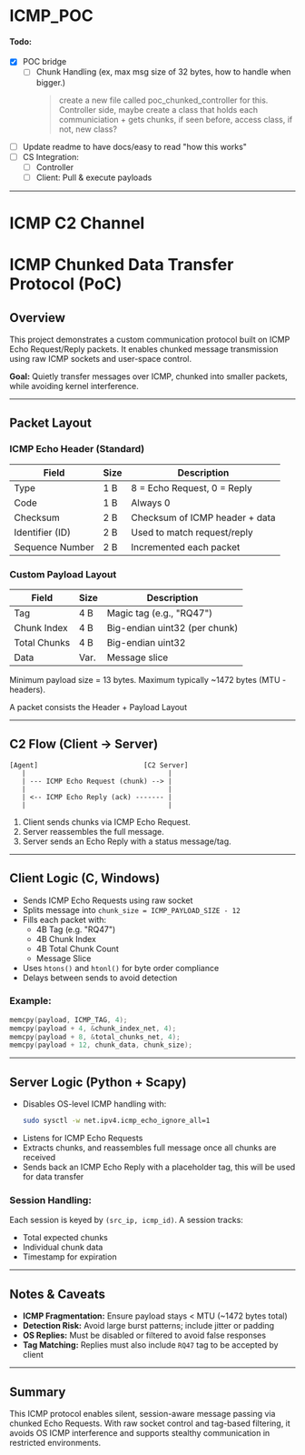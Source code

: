 # ICMP_POC

#### Todo:

 - [X] POC bridge
    - [ ] Chunk Handling (ex, max msg size of 32 bytes, how to handle when bigger.)
        > create a new file called poc_chunked_controller for this.
        Controller side, maybe create a class that holds each communiciation + gets chunks, if seen before, access class, if not, new class?

 - [ ] Update readme to have docs/easy to read "how this works"
 - [ ] CS Integration:
    - [ ] Controller
    - [ ] Client:
        Pull & execute payloads

---

# ICMP C2 Channel


# ICMP Chunked Data Transfer Protocol (PoC)

## Overview
This project demonstrates a custom communication protocol built on ICMP Echo Request/Reply packets. It enables chunked message transmission using raw ICMP sockets and user-space control.

**Goal:** Quietly transfer messages over ICMP, chunked into smaller packets, while avoiding kernel interference.

---

## Packet Layout

### ICMP Echo Header (Standard)
| Field             | Size | Description                      |
|------------------|------|----------------------------------|
| Type             | 1 B  | 8 = Echo Request, 0 = Reply      |
| Code             | 1 B  | Always 0                         |
| Checksum         | 2 B  | Checksum of ICMP header + data   |
| Identifier (ID)  | 2 B  | Used to match request/reply      |
| Sequence Number  | 2 B  | Incremented each packet          |

### Custom Payload Layout
| Field             | Size | Description                         |
|------------------|------|-------------------------------------|
| Tag              | 4 B  | Magic tag (e.g., "RQ47")             |
| Chunk Index      | 4 B  | Big-endian uint32 (per chunk)       |
| Total Chunks     | 4 B  | Big-endian uint32                   |
| Data             | Var. | Message slice                       |

Minimum payload size = 13 bytes. Maximum typically ~1472 bytes (MTU - headers).

A packet consists the Header + Payload Layout

---

## C2 Flow (Client → Server)

```plaintext
[Agent]                          [C2 Server]
   |                                   |
   | --- ICMP Echo Request (chunk) --> |
   |                                   |
   | <-- ICMP Echo Reply (ack) ------- |
   |                                   |
```

1. Client sends chunks via ICMP Echo Request.
2. Server reassembles the full message.
3. Server sends an Echo Reply with a status message/tag.

---

## Client Logic (C, Windows)
- Sends ICMP Echo Requests using raw socket
- Splits message into `chunk_size = ICMP_PAYLOAD_SIZE - 12`
- Fills each packet with:
  - 4B Tag (e.g. "RQ47")
  - 4B Chunk Index
  - 4B Total Chunk Count
  - Message Slice
- Uses `htons()` and `htonl()` for byte order compliance
- Delays between sends to avoid detection

### Example:
```c
memcpy(payload, ICMP_TAG, 4);
memcpy(payload + 4, &chunk_index_net, 4);
memcpy(payload + 8, &total_chunks_net, 4);
memcpy(payload + 12, chunk_data, chunk_size);
```

---

## Server Logic (Python + Scapy)
- Disables OS-level ICMP handling with:
  ```bash
  sudo sysctl -w net.ipv4.icmp_echo_ignore_all=1
  ```
- Listens for ICMP Echo Requests
- Extracts chunks, and reassembles full message once all chunks are received
- Sends back an ICMP Echo Reply with a placeholder tag, this will be used for data transfer

### Session Handling:
Each session is keyed by `(src_ip, icmp_id)`. A session tracks:
- Total expected chunks
- Individual chunk data
- Timestamp for expiration

---

## Notes & Caveats
- **ICMP Fragmentation:** Ensure payload stays < MTU (~1472 bytes total)
- **Detection Risk:** Avoid large burst patterns; include jitter or padding
- **OS Replies:** Must be disabled or filtered to avoid false responses
- **Tag Matching:** Replies must also include `RQ47` tag to be accepted by client

---

## Summary
This ICMP protocol enables silent, session-aware message passing via chunked Echo Requests. With raw socket control and tag-based filtering, it avoids OS ICMP interference and supports stealthy communication in restricted environments.
